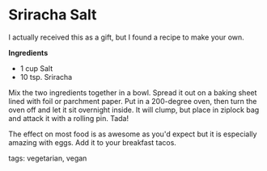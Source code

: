Sriracha Salt
=============

I actually received this as a gift, but I found a recipe to make your own.

__Ingredients__

* 1 cup Salt
* 10 tsp. Sriracha

Mix the two ingredients together in a bowl. Spread it out on a baking sheet lined with foil or parchment paper. Put in a 200-degree oven, then turn the oven off and let it sit overnight inside. It will clump, but place in ziplock bag and attack it with a rolling pin. Tada!

The effect on most food is as awesome as you'd expect but it is especially amazing with eggs. Add it to your breakfast tacos.

tags: vegetarian, vegan
